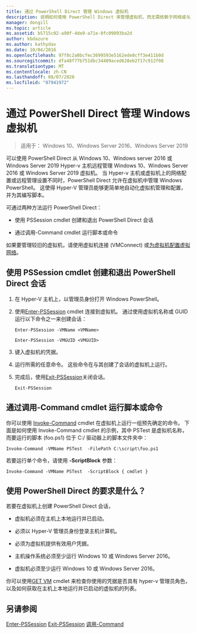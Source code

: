 ```yaml
---
title: 通过 PowerShell Direct 管理 Windows 虚拟机
description: 说明如何使用 PowerShell Direct 来管理虚拟机，而无需依赖于网络或与之建立远程连接。
manager: dongill
ms.topic: article
ms.assetid: b5715c02-a90f-4de9-a71e-0fc09093ba2d
author: kbdazure
ms.author: kathydav
ms.date: 10/04/2016
ms.openlocfilehash: 97f8c2a0bcfec3699593e5162ede8cff3e411b0d
ms.sourcegitcommit: dfa48f77b751dbc34409aced628eb2f17c912f08
ms.translationtype: MT
ms.contentlocale: zh-CN
ms.lasthandoff: 08/07/2020
ms.locfileid: "87941972"
---
```

# <a name="manage-windows-virtual-machines-with-powershell-direct"></a>通过 PowerShell Direct 管理 Windows 虚拟机

>适用于： Windows 10、Windows Server 2016、Windows Server 2019

可以使用 PowerShell Direct 从 Windows 10、Windows server 2016 或 Windows Server 2019 Hyper-v 主机远程管理 Windows 10、Windows Server 2016 或 Windows Server 2019 虚拟机。 当 Hyper-v 主机或虚拟机上的网络配置或远程管理设置不同时，PowerShell Direct 允许在虚拟机中管理 Windows PowerShell。 这使得 Hyper-V 管理员能够更简单地自动化虚拟机管理和配置，并为其编写脚本。

可通过两种方法运行 PowerShell Direct：

- 使用 PSSession cmdlet 创建和退出 PowerShell Direct 会话

- 通过调用-Command cmdlet 运行脚本或命令

如果要管理较旧的虚拟机，请使用虚拟机连接 (VMConnect) 或[为虚拟机配置虚拟网络](https://technet.microsoft.com/library/cc816585.aspx)。

## <a name="create-and-exit-a-powershell-direct-session-using-pssession-cmdlets"></a>使用 PSSession cmdlet 创建和退出 PowerShell Direct 会话

1. 在 Hyper-V 主机上，以管理员身份打开 Windows PowerShell。

2. 使用[Enter-PSSession](https://technet.microsoft.com/library/hh849707.aspx) cmdlet 连接到虚拟机。 通过使用虚拟机名称或 GUID 运行以下命令之一来创建会话：

    ```
    Enter-PSSession -VMName <VMName>
    ```

    ```
    Enter-PSSession -VMGUID <VMGUID>
    ```

3. 键入虚拟机的凭据。
4. 运行所需的任意命令。 这些命令在与其创建了会话的虚拟机上运行。

5.  完成后，使用[Exit-PSSession](https://technet.microsoft.com/library/hh849743.aspx)关闭会话。

    ```
    Exit-PSSession
    ```

## <a name="run-script-or-command-with-invoke-command-cmdlet"></a>通过调用-Command cmdlet 运行脚本或命令
你可以使用 [Invoke-Command](https://docs.microsoft.com/powershell/module/Microsoft.PowerShell.Core/Invoke-Command) cmdlet 在虚拟机上运行一组预先确定的命令。 下面是如何使用 Invoke-Command cmdlet 的示例，其中 PSTest 是虚拟机名称，而要运行的脚本 (foo.ps1) 位于 C:/ 驱动器上的脚本文件夹中：

```
Invoke-Command -VMName PSTest  -FilePath C:\script\foo.ps1
```

若要运行单个命令，请使用 **-ScriptBlock** 参数：

```
Invoke-Command -VMName PSTest  -ScriptBlock { cmdlet }
```

## <a name="whats-required-to-use-powershell-direct"></a>使用 PowerShell Direct 的要求是什么？
若要在虚拟机上创建 PowerShell Direct 会话，

-   虚拟机必须在主机上本地运行并已启动。

-   必须以 Hyper-V 管理员身份登录主机计算机。

-   必须为虚拟机提供有效用户凭据。

-   主机操作系统必须至少运行 Windows 10 或 Windows Server 2016。

-   虚拟机必须至少运行 Windows 10 或 Windows Server 2016。

你可以使用[GET VM](https://docs.microsoft.com/powershell/module/hyper-v/get-vm) cmdlet 来检查你使用的凭据是否具有 hyper-v 管理员角色，以及如何获取在主机上本地运行并已启动的虚拟机的列表。

## <a name="see-also"></a>另请参阅
[Enter-PSSession](https://docs.microsoft.com/powershell/module/Microsoft.PowerShell.Core/Enter-PSSession) 
[Exit-PSSession](https://docs.microsoft.com/powershell/module/Microsoft.PowerShell.Core/Exit-PSSession) 
[调用-Command](https://docs.microsoft.com/powershell/module/Microsoft.PowerShell.Core/Invoke-Command)



